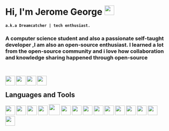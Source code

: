 # Hi, I'm Jerome George <img src="https://media.giphy.com/media/VJTAhOzkmy7620OMK8/giphy.gif" width="30">

**`a.k.a Dreamcatcher | tech enthusiast.`** 

### A computer science student and also a passionate self-taught developer ,I am also an open-source enthusiast. I learned a lot from the open-source community and i love how collaboration and knowledge sharing happened through open-source
&nbsp;

<a href="https://www.linkedin.com/in/jerome-george-kannookkadan/"><img align="left" width="30px" src="https://cdn-icons-png.flaticon.com/512/3536/3536505.png" /></a> 

<a href=https://github.com/dreamcatcher45><img align="left" width="30px" src="https://cdn-icons-png.flaticon.com/512/733/733553.png" /></a> 

<a href="https://open.spotify.com/playlist/6Z594QKDW4nSrqtMzh0PFL?si=ceb1039352844a2b&nd=1"><img align="left" width="30px" src="https://cdn-icons-png.flaticon.com/512/2585/2585161.png" /></a> 
<a href="https://www.instagram.com/dream._.catch3r/">
  <img align="left" width="30px" src="https://cdn-icons-png.flaticon.com/512/2111/2111463.png" /> </a> 


&nbsp;
## **Languages and Tools**
<img><img height="30" src="https://cdn-icons-png.flaticon.com/512/6132/6132221.png"></img>
<img><img height="30" src="https://cdn-icons-png.flaticon.com/512/5968/5968350.png"></img>
<img><img height="30" src="https://cdn-icons-png.flaticon.com/512/6132/6132222.png"></img>
<img><img height="30" src="https://cdn-icons-png.flaticon.com/512/226/226777.png"></img>
<img><img height="34" src=https://img.icons8.com/color/512/c-programming.png></img>
<img><img height="30" src="https://cdn-icons-png.flaticon.com/512/174/174854.png"></img>
<img><img height="30" src="https://cdn-icons-png.flaticon.com/512/732/732190.png"></img>
<img><img height="30" src="https://cdn-icons-png.flaticon.com/512/5968/5968672.png"></img>
<img><img height="30" src="https://bulma.io/assets/Bulma%20Icon.png"></img>
<img><img height="30" src="https://www.vectorlogo.zone/logos/git-scm/git-scm-icon.svg"></img>
<img><img height="30" src="https://www.vectorlogo.zone/logos/mongodb/mongodb-icon.svg"></img>
<img><img height="30" src="https://cdn-icons-png.flaticon.com/512/906/906324.png"></img>
<img><img height="30" src="https://cdn-icons-png.flaticon.com/512/5968/5968313.png"></img>
<img><img height="30" src="https://upload.wikimedia.org/wikipedia/commons/e/e9/Jenkins_logo.svg"></img>
<img><img height="30" src="https://cdn-icons-png.flaticon.com/512/5969/5969059.png"></img>
